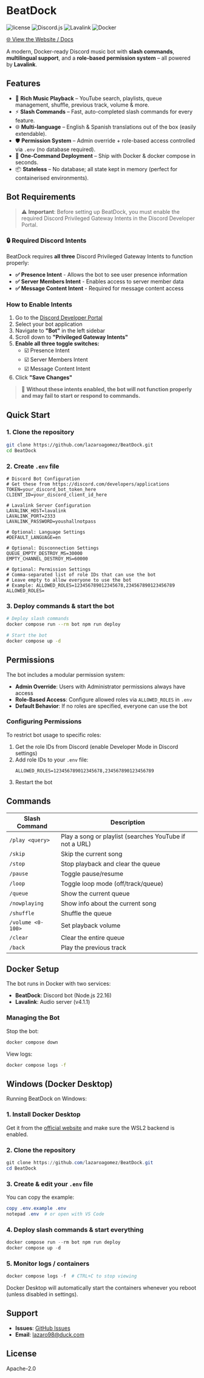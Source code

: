 # BeatDock

![license](https://img.shields.io/github/license/lazaroagomez/BeatDock?style=flat-square)
![Discord.js](https://img.shields.io/badge/discord.js-v14.21.0-blue?style=flat-square)
![Lavalink](https://img.shields.io/badge/Lavalink-v4.1.1-orange?style=flat-square)
![Docker](https://img.shields.io/badge/docker-ready-success?style=flat-square)

[🌐 View the Website / Docs](https://lazaroagomez.github.io/BeatDock)

A modern, Docker-ready Discord music bot with **slash commands**, **multilingual support**, and a **role-based permission system** – all powered by **Lavalink**.

## Features

- 🎵 **Rich Music Playback** – YouTube search, playlists, queue management, shuffle, previous track, volume & more.
- ⚡ **Slash Commands** – Fast, auto-completed slash commands for every feature.
- 🌐 **Multi-language** – English & Spanish translations out of the box (easily extendable).
- 🛡️ **Permission System** – Admin override + role-based access controlled via `.env` (no database required).
- 🐳 **One-Command Deployment** – Ship with Docker & docker compose in seconds.
- 📦 **Stateless** – No database; all state kept in memory (perfect for containerised environments).

## Bot Requirements

> ⚠️ **Important**: Before setting up BeatDock, you must enable the required Discord Privileged Gateway Intents in the Discord Developer Portal.

### 🔒 Required Discord Intents

BeatDock requires **all three** Discord Privileged Gateway Intents to function properly:

- **✅ Presence Intent** - Allows the bot to see user presence information
- **✅ Server Members Intent** - Enables access to server member data  
- **✅ Message Content Intent** - Required for message content access

### How to Enable Intents

1. Go to the [Discord Developer Portal](https://discord.com/developers/applications)
2. Select your bot application
3. Navigate to **"Bot"** in the left sidebar
4. Scroll down to **"Privileged Gateway Intents"**
5. **Enable all three toggle switches:**
   - ☑️ Presence Intent
   - ☑️ Server Members Intent  
   - ☑️ Message Content Intent
6. Click **"Save Changes"**

> 🚨 **Without these intents enabled, the bot will not function properly and may fail to start or respond to commands.**

## Quick Start

### 1. Clone the repository

```bash
git clone https://github.com/lazaroagomez/BeatDock.git
cd BeatDock
```

### 2. Create `.env` file

```dotenv
# Discord Bot Configuration
# Get these from https://discord.com/developers/applications
TOKEN=your_discord_bot_token_here
CLIENT_ID=your_discord_client_id_here

# Lavalink Server Configuration
LAVALINK_HOST=lavalink
LAVALINK_PORT=2333
LAVALINK_PASSWORD=youshallnotpass

# Optional: Language Settings
#DEFAULT_LANGUAGE=en

# Optional: Disconnection Settings
QUEUE_EMPTY_DESTROY_MS=30000
EMPTY_CHANNEL_DESTROY_MS=60000

# Optional: Permission Settings
# Comma-separated list of role IDs that can use the bot
# Leave empty to allow everyone to use the bot
# Example: ALLOWED_ROLES=123456789012345678,234567890123456789
ALLOWED_ROLES=
```

### 3. Deploy commands & start the bot

```bash
# Deploy slash commands
docker compose run --rm bot npm run deploy

# Start the bot
docker compose up -d
```

## Permissions

The bot includes a modular permission system:

- **Admin Override**: Users with Administrator permissions always have access
- **Role-Based Access**: Configure allowed roles via `ALLOWED_ROLES` in `.env`
- **Default Behavior**: If no roles are specified, everyone can use the bot

### Configuring Permissions

To restrict bot usage to specific roles:

1. Get the role IDs from Discord (enable Developer Mode in Discord settings)
2. Add role IDs to your `.env` file:
   ```dotenv
   ALLOWED_ROLES=123456789012345678,234567890123456789
   ```
3. Restart the bot

## Commands

| Slash Command | Description |
|---|---|
| `/play <query>` | Play a song or playlist (searches YouTube if not a URL) |
| `/skip` | Skip the current song |
| `/stop` | Stop playback and clear the queue |
| `/pause` | Toggle pause/resume |
| `/loop` | Toggle loop mode (off/track/queue) |
| `/queue` | Show the current queue |
| `/nowplaying` | Show info about the current song |
| `/shuffle` | Shuffle the queue |
| `/volume <0-100>` | Set playback volume |
| `/clear` | Clear the entire queue |
| `/back` | Play the previous track |

## Docker Setup

The bot runs in Docker with two services:

- **BeatDock**: Discord bot (Node.js 22.16)
- **Lavalink**: Audio server (v4.1.1)

### Managing the Bot

Stop the bot:
```bash
docker compose down
```

View logs:
```bash
docker compose logs -f
```

## Windows (Docker Desktop)

Running BeatDock on Windows:

### 1. Install Docker Desktop
Get it from the [official website](https://www.docker.com/products/docker-desktop/) and make sure the WSL2 backend is enabled.

### 2. Clone the repository
```powershell
git clone https://github.com/lazaroagomez/BeatDock.git
cd BeatDock
```

### 3. Create & edit your `.env` file
You can copy the example:
```powershell
copy .env.example .env
notepad .env  # or open with VS Code
```

### 4. Deploy slash commands & start everything
```powershell
docker compose run --rm bot npm run deploy
docker compose up -d
```

### 5. Monitor logs / containers
```powershell
docker compose logs -f  # CTRL+C to stop viewing
```

Docker Desktop will automatically start the containers whenever you reboot (unless disabled in settings).

## Support

- **Issues**: [GitHub Issues](https://github.com/lazaroagomez/BeatDock/issues)
- **Email**: lazaro98@duck.com

## License

Apache-2.0